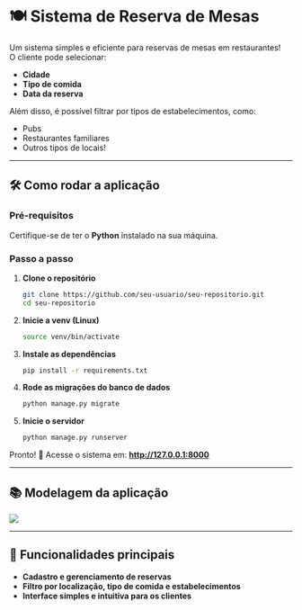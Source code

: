 
# 🍽️ **Sistema de Reserva de Mesas**  

Um sistema simples e eficiente para reservas de mesas em restaurantes!  
O cliente pode selecionar:  
-  **Cidade**  
-  **Tipo de comida**  
-  **Data da reserva**  

Além disso, é possível filtrar por tipos de estabelecimentos, como:  
-  Pubs  
-  Restaurantes familiares  
-  Outros tipos de locais!  

---

## 🛠️ **Como rodar a aplicação**  

### Pré-requisitos  
Certifique-se de ter o **Python** instalado na sua máquina.  

### Passo a passo  

1. **Clone o repositório**  
   ```bash  
   git clone https://github.com/seu-usuario/seu-repositorio.git  
   cd seu-repositorio  
   ```  

2. **Inicie a venv (Linux)**  
   ```bash  
   source venv/bin/activate  
   ```  

3. **Instale as dependências**  
   ```bash  
   pip install -r requirements.txt  
   ```  

4. **Rode as migrações do banco de dados**  
   ```bash  
   python manage.py migrate  
   ```  

5. **Inicie o servidor**  
   ```bash  
   python manage.py runserver  
   ```  

Pronto! 🚀 Acesse o sistema em: **http://127.0.0.1:8000**  

---

## 📚 **Modelagem da aplicação**  

[![](https://mermaid.ink/img/pako:eNqlVEuP2jAQ_ivWXAsICOTha6uVem3VSxUJTePZYCmxI3vcliL-e52wQoHswlb1IZn55vXNZJwjVFYRSKga9P6TxtphWxoRz4CIb56cOJ6R_nwQWkmhDY-hEJ0MtiSFZzc2UIu6maBdTPzLOjUynEozrvoRmWrrDg8r31S9SfNkrfrPFF_IMwaHhv2_ZjqDqJQj76dD2Fvz3oFVmg8TUJGvnO5YWzOxsWVsdrEuuZ_Ye_gJWduR0abese5J98-rio31d6yO4gdSO2QpVJRu7brFOoZ97l9Pmhr11mgv9B7PNrQ_yN1vqacy9nid3NvkL_yGpS9hVYKYz6NgonDFVsYWNBl-CRwvyf0wpva1EDMOGbZWis56H7RoyYSHIZf7MlQQ1VnV6GEGLbm4VCre8WHGJfCeYscgo6joGUPDJZTmFF0xsP16MBVIdoFm4Gyo9yCfsfFRC10_rpd_xAXt0Hy39koHeYTfIOebIlmkxXKdJ_ky32bLdTqDA8jVJlkUaZovk3WeZXmxTU8z-DPkWC22WbFJsyRbFUmaF8X69BeSzWD-?type=png)](https://mermaid.live/edit#pako:eNqlVEuP2jAQ_ivWXAsICOTha6uVem3VSxUJTePZYCmxI3vcliL-e52wQoHswlb1IZn55vXNZJwjVFYRSKga9P6TxtphWxoRz4CIb56cOJ6R_nwQWkmhDY-hEJ0MtiSFZzc2UIu6maBdTPzLOjUynEozrvoRmWrrDg8r31S9SfNkrfrPFF_IMwaHhv2_ZjqDqJQj76dD2Fvz3oFVmg8TUJGvnO5YWzOxsWVsdrEuuZ_Ye_gJWduR0abese5J98-rio31d6yO4gdSO2QpVJRu7brFOoZ97l9Pmhr11mgv9B7PNrQ_yN1vqacy9nid3NvkL_yGpS9hVYKYz6NgonDFVsYWNBl-CRwvyf0wpva1EDMOGbZWis56H7RoyYSHIZf7MlQQ1VnV6GEGLbm4VCre8WHGJfCeYscgo6joGUPDJZTmFF0xsP16MBVIdoFm4Gyo9yCfsfFRC10_rpd_xAXt0Hy39koHeYTfIOebIlmkxXKdJ_ky32bLdTqDA8jVJlkUaZovk3WeZXmxTU8z-DPkWC22WbFJsyRbFUmaF8X69BeSzWD-)

---

## 📌 **Funcionalidades principais**  

- **Cadastro e gerenciamento de reservas**  
- **Filtro por localização, tipo de comida e estabelecimentos**  
- **Interface simples e intuitiva para os clientes**  
